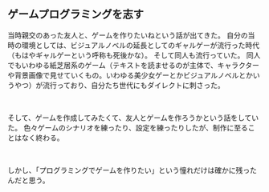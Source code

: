 
## ゲームプログラミングを志す

当時親交のあった友人と、ゲームを作りたいねという話が出てきた。
自分の当時の環境としては、ビジュアルノベルの延長としてのギャルゲーが流行った時代 （もはやギャルゲーという呼称も死後かな）。
そして同人も流行っていた。
同人でもいわゆる紙芝居系のゲーム（テキストを読ませるのが主体で、キャラクターや背景画像で見せていくもの。いわゆる美少女ゲーとかビジュアルノベルとかいうやつ）が流行っており、自分たち世代にもダイレクトに刺さった。

</br>

そして、ゲームを作成してみたくて、友人とゲームを作ろうかという話をしていた。
色々ゲームのシナリオを練ったり、設定を練ったりしたが、制作に至ることはなく終わる。

</br>

しかし、「プログラミングでゲームを作りたい」という憧れだけは確かに残ったんだと思う。



